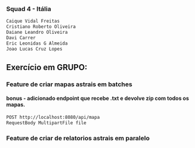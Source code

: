 ### Squad 4 - Itália

```bash
Caique Vidal Freitas
Cristiano Roberto Oliveira
Daiane Leandro Oliveira
Davi Carrer
Eric Leonidas G Almeida
Joao Lucas Cruz Lopes
```

## Exercício em GRUPO:
### Feature de criar mapas astrais em batches
#### bonus - adicionado endpoint que recebe .txt e devolve zip com todos os mapas.
```bash
POST http://localhost:8080/api/mapa  
RequestBody MultipartFile file
```
### Feature de criar de relatorios astrais em paralelo
